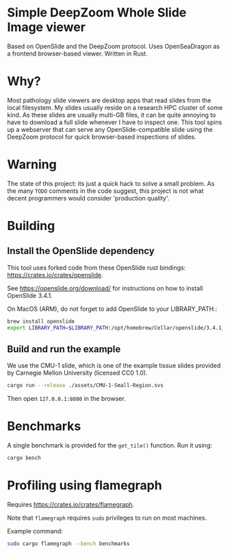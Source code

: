 # Simple DeepZoom Whole Slide Image viewer

Based on OpenSlide and the DeepZoom protocol. Uses OpenSeaDragon as a frontend browser-based viewer. Written in Rust.

# Why?

Most pathology slide viewers are desktop apps that read slides from the local filesystem. My slides usually reside on a research HPC cluster of some kind. As these slides are usually multi-GB files, it can be quite annoying to have to download a full slide whenever I have to inspect one. This tool spins up a webserver that can serve any OpenSlide-compatible slide using the DeepZoom protocol for quick browser-based inspections of slides.

# Warning
The state of this project: its just a quick hack to solve a small problem. As the many `TODO` comments in the code suggest, this project is not what decent programmers would consider 'production quality'.

# Building

## Install the OpenSlide dependency
This tool uses forked code from these OpenSlide rust bindings: https://crates.io/crates/openslide.

See https://openslide.org/download/ for instructions on how to install OpenSlide 3.4.1.

On MacOS (ARM), do not forget to add OpenSlide to your LIBRARY_PATH.:
```sh
brew install openslide
export LIBRARY_PATH=$LIBRARY_PATH:/opt/homebrew/Cellar/openslide/3.4.1_7/lib
```

## Build and run the example

We use the CMU-1 slide, which is one of the example tissue slides provided by Carnegie Mellon University (licensed CC0 1.0).
```bash
cargo run --release ./assets/CMU-1-Small-Region.svs
```
Then open `127.0.0.1:8080` in the browser.

# Benchmarks

A single benchmark is provided for the `get_tile()` function. Run it using:

```bash
cargo bench
```

# Profiling using flamegraph
Requires https://crates.io/crates/flamegraph.

Note that `flamegraph` requires `sudo` privileges to run on most machines.

Example command:

```bash
sudo cargo flamegraph --bench benchmarks
```

